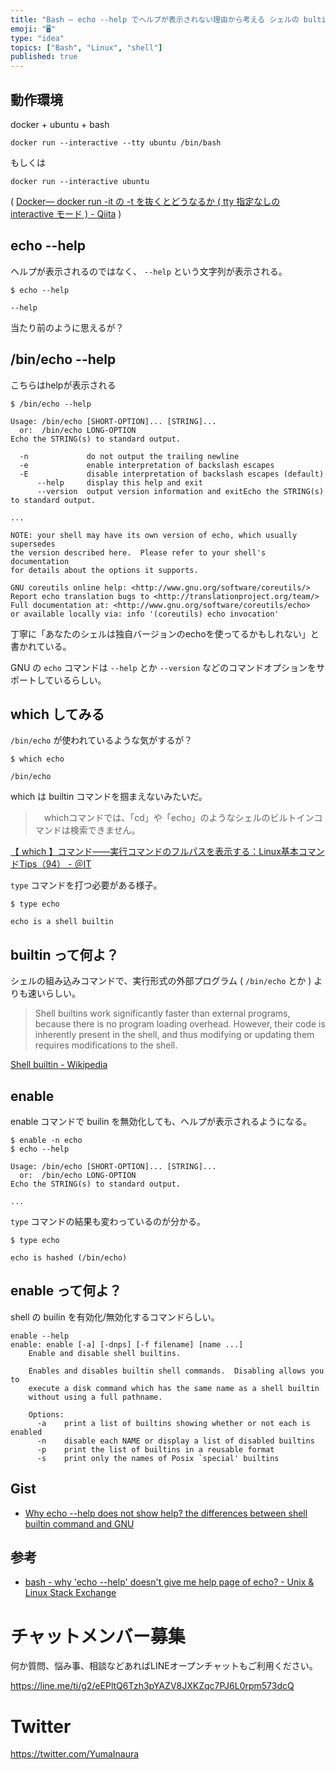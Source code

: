 ```yaml
---
title: "Bash — echo --help でヘルプが表示されない理由から考える シェルの bultin コマンドなどなど"
emoji: "🖥"
type: "idea"
topics: ["Bash", "Linux", "shell"]
published: true
---
```


## 動作環境

docker + ubuntu + bash

```
docker run --interactive --tty ubuntu /bin/bash
```

もしくは

```
docker run --interactive ubuntu
```

( [Docker— docker run -it の -t を抜くとどうなるか ( tty 指定なしの interactive モード ) - Qiita](https://qiita.com/YumaInaura/items/b8d605f17d98572bb865) )

## echo --help

ヘルプが表示されるのではなく、 `--help` という文字列が表示される。

```
$ echo --help

--help
```

当たり前のように思えるが？

## /bin/echo --help

こちらはhelpが表示される

```
$ /bin/echo --help

Usage: /bin/echo [SHORT-OPTION]... [STRING]...
  or:  /bin/echo LONG-OPTION
Echo the STRING(s) to standard output.

  -n             do not output the trailing newline
  -e             enable interpretation of backslash escapes
  -E             disable interpretation of backslash escapes (default)
      --help     display this help and exit
      --version  output version information and exitEcho the STRING(s) to standard output.

...

NOTE: your shell may have its own version of echo, which usually supersedes
the version described here.  Please refer to your shell's documentation
for details about the options it supports.

GNU coreutils online help: <http://www.gnu.org/software/coreutils/>
Report echo translation bugs to <http://translationproject.org/team/>
Full documentation at: <http://www.gnu.org/software/coreutils/echo>
or available locally via: info '(coreutils) echo invocation'

```

丁寧に「あなたのシェルは独自バージョンのechoを使ってるかもしれない」と書かれている。

GNU の `echo` コマンドは `--help` とか `--version` などのコマンドオプションをサポートしているらしい。

## which してみる

`/bin/echo` が使われているような気がするが？

```
$ which echo

/bin/echo
```

which は builtin コマンドを掴まえないみたいだ。

>　whichコマンドでは、「cd」や「echo」のようなシェルのビルトインコマンドは検索できません。


[【 which 】コマンド――実行コマンドのフルパスを表示する：Linux基本コマンドTips（94） - ＠IT](http://www.atmarkit.co.jp/ait/articles/1703/16/news020.html#sample3)

 `type` コマンドを打つ必要がある様子。

```
$ type echo

echo is a shell builtin
```


## builtin って何よ？

シェルの組み込みコマンドで、実行形式の外部プログラム ( `/bin/echo` とか ) よりも速いらしい。

>Shell builtins work significantly faster than external programs, because there is no program loading overhead. However, their code is inherently present in the shell, and thus modifying or updating them requires modifications to the shell.

[Shell builtin - Wikipedia](https://en.wikipedia.org/wiki/Shell_builtin)



## enable

enable コマンドで builin を無効化しても、ヘルプが表示されるようになる。

```
$ enable -n echo
$ echo --help

Usage: /bin/echo [SHORT-OPTION]... [STRING]...
  or:  /bin/echo LONG-OPTION
Echo the STRING(s) to standard output.

...
```

`type` コマンドの結果も変わっているのが分かる。

```
$ type echo

echo is hashed (/bin/echo)
```

## enable って何よ？

shell の builin を有効化/無効化するコマンドらしい。

```
enable --help
enable: enable [-a] [-dnps] [-f filename] [name ...]
    Enable and disable shell builtins.

    Enables and disables builtin shell commands.  Disabling allows you to
    execute a disk command which has the same name as a shell builtin
    without using a full pathname.

    Options:
      -a	print a list of builtins showing whether or not each is enabled
      -n	disable each NAME or display a list of disabled builtins
      -p	print the list of builtins in a reusable format
      -s	print only the names of Posix `special' builtins
```

## Gist

- [Why echo --help does not show help? the differences between shell builtin command and GNU](https://gist.github.com/YumaInaura/4a587e85ce62f1275c238839a061193d)

## 参考

- [bash - why 'echo --help' doesn't give me help page of echo? - Unix & Linux Stack Exchange](https://unix.stackexchange.com/questions/153660/why-echo-help-doesnt-give-me-help-page-of-echo)









<!-- Update From Qiita API -->

# チャットメンバー募集


何か質問、悩み事、相談などあればLINEオープンチャットもご利用ください。

https://line.me/ti/g2/eEPltQ6Tzh3pYAZV8JXKZqc7PJ6L0rpm573dcQ





# Twitter


https://twitter.com/YumaInaura


<!-- Update From Qiita API -->


